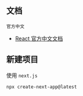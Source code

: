## 文档

`官方中文`

- [React 官方中文文档](https://zh-hans.react.dev/)

## 新建项目

使用 `next.js`

```bash
npx create-next-app@latest
```